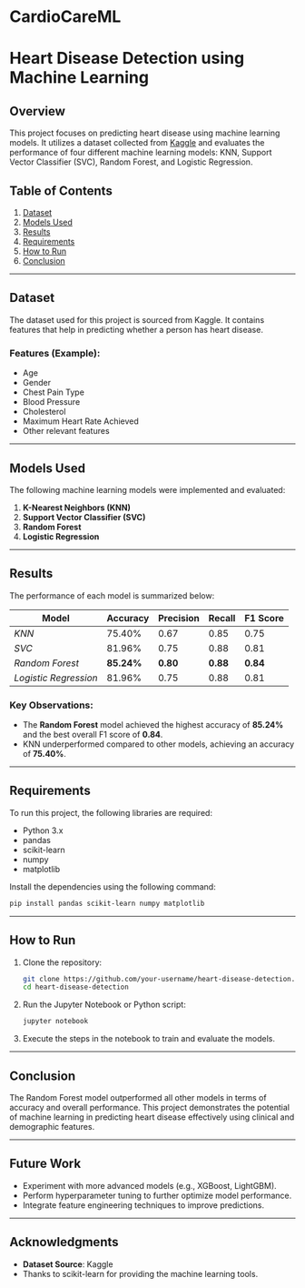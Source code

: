 # CardioCareML


# Heart Disease Detection using Machine Learning  

## Overview  
This project focuses on predicting heart disease using machine learning models. It utilizes a dataset collected from [Kaggle](https://www.kaggle.com) and evaluates the performance of four different machine learning models: KNN, Support Vector Classifier (SVC), Random Forest, and Logistic Regression.  

## Table of Contents  
1. [Dataset](#dataset)  
2. [Models Used](#models-used)  
3. [Results](#results)  
4. [Requirements](#requirements)  
5. [How to Run](#how-to-run)  
6. [Conclusion](#conclusion)  

---

## Dataset  
The dataset used for this project is sourced from Kaggle. It contains features that help in predicting whether a person has heart disease.  

### Features (Example):  
- Age  
- Gender  
- Chest Pain Type  
- Blood Pressure  
- Cholesterol  
- Maximum Heart Rate Achieved  
- Other relevant features  

---

## Models Used  
The following machine learning models were implemented and evaluated:  
1. **K-Nearest Neighbors (KNN)**  
2. **Support Vector Classifier (SVC)**  
3. **Random Forest**  
4. **Logistic Regression**  

---

## Results  
The performance of each model is summarized below:  

| **Model**           | **Accuracy** | **Precision** | **Recall** | **F1 Score** |  
|----------------------|-------------|--------------|-----------|-------------|  
| *KNN*               | 75.40%      | 0.67         | 0.85      | 0.75        |  
| *SVC*               | 81.96%      | 0.75         | 0.88      | 0.81        |  
| *Random Forest*     | **85.24%**  | **0.80**     | **0.88**  | **0.84**    |  
| *Logistic Regression* | 81.96%    | 0.75         | 0.88      | 0.81        |  

### Key Observations:  
- The **Random Forest** model achieved the highest accuracy of **85.24%** and the best overall F1 score of **0.84**.  
- KNN underperformed compared to other models, achieving an accuracy of **75.40%**.  

---

## Requirements  
To run this project, the following libraries are required:  
- Python 3.x  
- pandas  
- scikit-learn  
- numpy  
- matplotlib  

Install the dependencies using the following command:  
```bash  
pip install pandas scikit-learn numpy matplotlib  
```  

---

## How to Run  
1. Clone the repository:  
   ```bash  
   git clone https://github.com/your-username/heart-disease-detection.git  
   cd heart-disease-detection  
   ```  
2. Run the Jupyter Notebook or Python script:  
   ```bash  
   jupyter notebook  
   ```  
3. Execute the steps in the notebook to train and evaluate the models.  

---

## Conclusion  
The Random Forest model outperformed all other models in terms of accuracy and overall performance. This project demonstrates the potential of machine learning in predicting heart disease effectively using clinical and demographic features.  

---

## Future Work  
- Experiment with more advanced models (e.g., XGBoost, LightGBM).  
- Perform hyperparameter tuning to further optimize model performance.  
- Integrate feature engineering techniques to improve predictions.  

---

## Acknowledgments  
- **Dataset Source**: Kaggle  
- Thanks to scikit-learn for providing the machine learning tools.  

